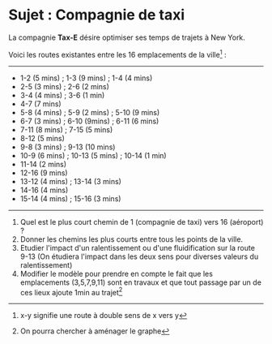 # Sujet : Compagnie de taxi

La compagnie **Tax-E** désire optimiser ses temps de trajets à New York.

Voici les routes existantes entre les 16 emplacements de la ville[^1] :
***

- 1-2 (5 mins) ; 1-3 (9 mins) ; 1-4 (4 mins)
- 2-5 (3 mins) ; 2-6 (2 mins)
- 3-4 (4 mins) ; 3-6 (1 min)
- 4-7 (7 mins)
- 5-8 (4 mins) ; 5-9 (2 mins) ; 5-10 (9 mins)
- 6-7 (3 mins) ; 6-10 (9mins) ; 6-11 (6 mins)
- 7-11 (8 mins) ; 7-15 (5 mins)
- 8-12 (5 mins)
- 9-8 (3 mins) ; 9-13 (10 mins)
- 10-9 (6 mins) ; 10-13 (5 mins) ; 10-14 (1 min)
- 11-14 (2 mins)
- 12-16 (9 mins)
- 13-12 (4 mins) ; 13-14 (3 mins)
- 14-16 (4 mins)
- 15-14 (4 mins) ; 15-16 (3 mins)

***

[^1]: x-y signifie une route à double sens de x vers y

1. Quel est le plus court chemin de 1 (compagnie de taxi) vers 16 (aéroport) ?
2. Donner les chemins les plus courts entre tous les points de la ville.
3. Etudier l'impact d'un ralentissement ou d'une fluidification sur la route 9-13 (On étudiera l'impact dans les deux sens pour diverses valeurs du ralentissement)
4. Modifier le modèle pour prendre en compte le fait que les emplacements (3,5,7,9,11) sont en travaux et que tout passage par un de ces lieux ajoute 1min au trajet[^2]

[^2]: On pourra chercher à aménager le graphe
